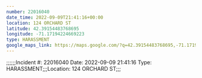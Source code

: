 ```yaml
---
number: 22016040
date_time: 2022-09-09T21:41:16+00:00
location: 124 ORCHARD ST
latitude: 42.39154483768695
longitude: -71.17194224669223
type: HARASSMENT
google_maps_link: https://maps.google.com/?q=42.39154483768695,-71.17194224669223
---
```


;;;;;;Incident #: 22016040  Date: 2022-09-09 21:41:16   Type: HARASSMENT;;;Location: 124 ORCHARD ST;;;
